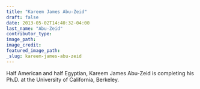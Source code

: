 ```yaml
---
title: "Kareem James Abu-Zeid"
draft: false
date: 2013-05-02T14:40:32-04:00
last_name: "Abu-Zeid"
contributor_type:
image_path:
image_credit:
featured_image_path:
_slug: kareem-james-abu-zeid
---
```


Half American and half Egyptian, Kareem James Abu-Zeid is completing his Ph.D. at the University of California, Berkeley.

